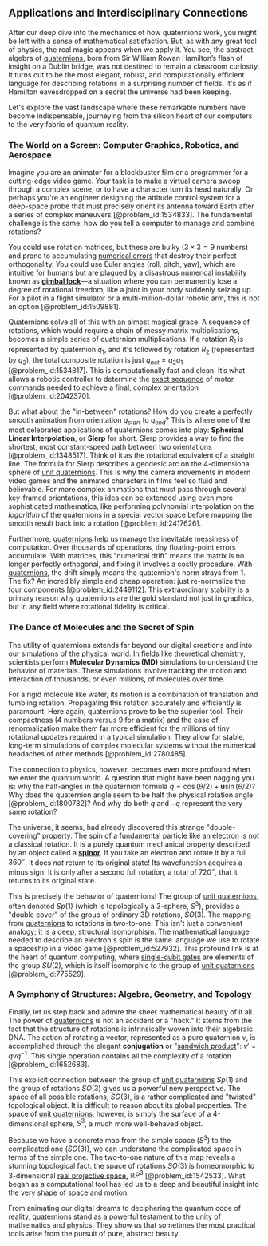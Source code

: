 ## Applications and Interdisciplinary Connections

After our deep dive into the mechanics of how quaternions work, you might be left with a sense of mathematical satisfaction. But, as with any great tool of physics, the real magic appears when we apply it. You see, the abstract algebra of [quaternions](@article_id:146529), born from Sir William Rowan Hamilton’s flash of insight on a Dublin bridge, was not destined to remain a classroom curiosity. It turns out to be the most elegant, robust, and computationally efficient language for describing rotations in a surprising number of fields. It's as if Hamilton eavesdropped on a secret the universe had been keeping.

Let's explore the vast landscape where these remarkable numbers have become indispensable, journeying from the silicon heart of our computers to the very fabric of quantum reality.

### The World on a Screen: Computer Graphics, Robotics, and Aerospace

Imagine you are an animator for a blockbuster film or a programmer for a cutting-edge video game. Your task is to make a virtual camera swoop through a complex scene, or to have a character turn its head naturally. Or perhaps you're an engineer designing the attitude control system for a deep-space probe that must precisely orient its antenna toward Earth after a series of complex maneuvers [@problem_id:1534833]. The fundamental challenge is the same: how do you tell a computer to manage and combine rotations?

You could use rotation matrices, but these are bulky ($3 \times 3=9$ numbers) and prone to accumulating [numerical errors](@article_id:635093) that destroy their perfect orthogonality. You could use Euler angles (roll, pitch, yaw), which are intuitive for humans but are plagued by a disastrous [numerical instability](@article_id:136564) known as **[gimbal lock](@article_id:171240)**—a situation where you can permanently lose a degree of rotational freedom, like a joint in your body suddenly seizing up. For a pilot in a flight simulator or a multi-million-dollar robotic arm, this is not an option [@problem_id:1509881].

Quaternions solve all of this with an almost magical grace. A sequence of rotations, which would require a chain of messy matrix multiplications, becomes a simple series of quaternion multiplications. If a rotation $R_1$ is represented by quaternion $q_1$, and it's followed by rotation $R_2$ (represented by $q_2$), the total composite rotation is just $q_{net} = q_2 q_1$ [@problem_id:1534817]. This is computationally fast and clean. It’s what allows a robotic controller to determine the [exact sequence](@article_id:149389) of motor commands needed to achieve a final, complex orientation [@problem_id:2042370].

But what about the "in-between" rotations? How do you create a perfectly smooth animation from orientation $q_{start}$ to $q_{end}$? This is where one of the most celebrated applications of quaternions comes into play: **Spherical Linear Interpolation**, or **Slerp** for short. Slerp provides a way to find the shortest, most constant-speed path between two orientations [@problem_id:1348517]. Think of it as the rotational equivalent of a straight line. The formula for Slerp describes a geodesic arc on the 4-dimensional sphere of [unit quaternions](@article_id:203976). This is why the camera movements in modern video games and the animated characters in films feel so fluid and believable. For more complex animations that must pass through several key-framed orientations, this idea can be extended using even more sophisticated mathematics, like performing polynomial interpolation on the *logarithm* of the quaternions in a special vector space before mapping the smooth result back into a rotation [@problem_id:2417626].

Furthermore, [quaternions](@article_id:146529) help us manage the inevitable messiness of computation. Over thousands of operations, tiny floating-point errors accumulate. With matrices, this "numerical drift" means the matrix is no longer perfectly orthogonal, and fixing it involves a costly procedure. With [quaternions](@article_id:146529), the drift simply means the quaternion's norm strays from 1. The fix? An incredibly simple and cheap operation: just re-normalize the four components [@problem_id:2449112]. This extraordinary stability is a primary reason why quaternions are the gold standard not just in graphics, but in any field where rotational fidelity is critical.

### The Dance of Molecules and the Secret of Spin

The utility of quaternions extends far beyond our digital creations and into our simulations of the physical world. In fields like [theoretical chemistry](@article_id:198556), scientists perform **Molecular Dynamics (MD)** simulations to understand the behavior of materials. These simulations involve tracking the motion and interaction of thousands, or even millions, of molecules over time.

For a rigid molecule like water, its motion is a combination of translation and tumbling rotation. Propagating this rotation accurately and efficiently is paramount. Here again, quaternions prove to be the superior tool. Their compactness (4 numbers versus 9 for a matrix) and the ease of renormalization make them far more efficient for the millions of tiny rotational updates required in a typical simulation. They allow for stable, long-term simulations of complex molecular systems without the numerical headaches of other methods [@problem_id:2780485].

The connection to physics, however, becomes even more profound when we enter the quantum world. A question that might have been nagging you is: why the half-angles in the quaternion formula $q = \cos(\theta/2) + \mathbf{u}\sin(\theta/2)$? Why does the quaternion angle seem to be half the physical rotation angle [@problem_id:1800782]? And why do both $q$ and $-q$ represent the very same rotation?

The universe, it seems, had already discovered this strange "double-covering" property. The spin of a fundamental particle like an electron is not a classical rotation. It is a purely quantum mechanical property described by an object called a **[spinor](@article_id:153967)**. If you take an electron and rotate it by a full $360^\circ$, it does *not* return to its original state! Its wavefunction acquires a minus sign. It is only after a second full rotation, a total of $720^\circ$, that it returns to its original state.

This is precisely the behavior of quaternions! The group of [unit quaternions](@article_id:203976), often denoted $Sp(1)$ (which is topologically a 3-sphere, $S^3$), provides a "double cover" of the group of ordinary 3D rotations, $SO(3)$. The mapping from [quaternions](@article_id:146529) to rotations is two-to-one. This isn't just a convenient analogy; it is a deep, structural isomorphism. The mathematical language needed to describe an electron's spin is the same language we use to rotate a spaceship in a video game [@problem_id:527932]. This profound link is at the heart of quantum computing, where [single-qubit gates](@article_id:145995) are elements of the group $SU(2)$, which is itself isomorphic to the group of [unit quaternions](@article_id:203976) [@problem_id:775529].

### A Symphony of Structures: Algebra, Geometry, and Topology

Finally, let us step back and admire the sheer mathematical beauty of it all. The power of [quaternions](@article_id:146529) is not an accident or a "hack." It stems from the fact that the structure of rotations is intrinsically woven into their algebraic DNA. The action of rotating a vector, represented as a pure quaternion $v$, is accomplished through the elegant **conjugation** or "[sandwich product](@article_id:200776)": $v' = qvq^{-1}$. This single operation contains all the complexity of a rotation [@problem_id:1652683].

This explicit connection between the group of [unit quaternions](@article_id:203976) $Sp(1)$ and the group of rotations $SO(3)$ gives us a powerful new perspective. The space of all possible rotations, $SO(3)$, is a rather complicated and "twisted" topological object. It is difficult to reason about its global properties. The space of [unit quaternions](@article_id:203976), however, is simply the surface of a 4-dimensional sphere, $S^3$, a much more well-behaved object.

Because we have a concrete map from the simple space ($S^3$) to the complicated one ($SO(3)$), we can understand the complicated space in terms of the simple one. The two-to-one nature of this map reveals a stunning topological fact: the space of rotations $SO(3)$ is homeomorphic to 3-dimensional [real projective space](@article_id:148600), $\mathbb{R}P^3$ [@problem_id:1542533]. What began as a computational tool has led us to a deep and beautiful insight into the very shape of space and motion.

From animating our digital dreams to deciphering the quantum code of reality, [quaternions](@article_id:146529) stand as a powerful testament to the unity of mathematics and physics. They show us that sometimes the most practical tools arise from the pursuit of pure, abstract beauty.